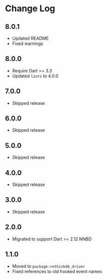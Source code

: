 # Change Log

## 8.0.1

* Updated README
* Fixed warnings

## 8.0.0

* Require Dart >= 3.3
* Updated `lints` to 4.0.0

## 7.0.0

* Skipped release

## 6.0.0

* Skipped release

## 5.0.0

* Skipped release

## 4.0.0

* Skipped release

## 3.0.0

* Skipped release

## 2.0.0

* Migrated to support Dart >= 2.12 NNBD

## 1.1.0

* Moved to `package:rethinkdb_driver`
* Fixed references to old hooked event names
